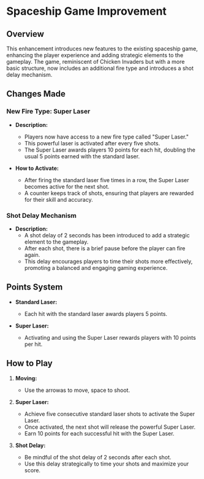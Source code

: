 # Spaceship Game Improvement

## Overview

This enhancement introduces new features to the existing spaceship game, enhancing the player experience and adding strategic elements to the gameplay. The game, reminiscent of Chicken Invaders but with a more basic structure, now includes an additional fire type and introduces a shot delay mechanism.

## Changes Made

### New Fire Type: Super Laser

- **Description:**
  - Players now have access to a new fire type called "Super Laser."
  - This powerful laser is activated after every five shots.
  - The Super Laser awards players 10 points for each hit, doubling the usual 5 points earned with the standard laser.

- **How to Activate:**
  - After firing the standard laser five times in a row, the Super Laser becomes active for the next shot.
  - A counter keeps track of shots, ensuring that players are rewarded for their skill and accuracy.

### Shot Delay Mechanism

- **Description:**
  - A shot delay of 2 seconds has been introduced to add a strategic element to the gameplay.
  - After each shot, there is a brief pause before the player can fire again.
  - This delay encourages players to time their shots more effectively, promoting a balanced and engaging gaming experience.

## Points System

- **Standard Laser:**
  - Each hit with the standard laser awards players 5 points.

- **Super Laser:**
  - Activating and using the Super Laser rewards players with 10 points per hit.

## How to Play

1. **Moving:**
   - Use the arrowas to move, space to shoot.

2. **Super Laser:**
   - Achieve five consecutive standard laser shots to activate the Super Laser.
   - Once activated, the next shot will release the powerful Super Laser.
   - Earn 10 points for each successful hit with the Super Laser.

3. **Shot Delay:**
   - Be mindful of the shot delay of 2 seconds after each shot.
   - Use this delay strategically to time your shots and maximize your score.

